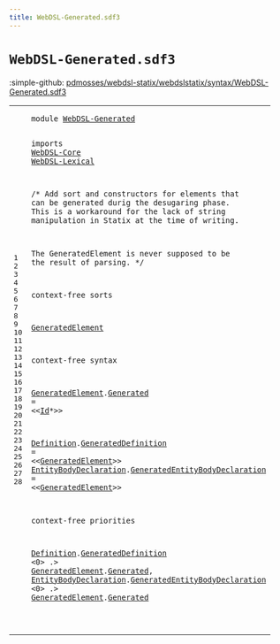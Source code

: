 ```yaml
---
title: WebDSL-Generated.sdf3
---
```


# `WebDSL-Generated.sdf3`

:simple-github: [pdmosses/webdsl-statix/webdslstatix/syntax/WebDSL-Generated.sdf3]

[pdmosses/webdsl-statix/webdslstatix/syntax/WebDSL-Generated.sdf3]: https://github.com/pdmosses/webdsl-statix/blob/master/webdslstatix/syntax/WebDSL-Generated.sdf3 "The source file on GitHub"

<div class="sdf3"><table class="highlighttable"><tbody><tr><td class="linenos"><div class="linenodiv"><pre><span></span>1
2
3
4
5
6
7
8
9
10
11
12
13
14
15
16
17
18
19
20
21
22
23
24
25
26
27
28
</pre></div></td>
<td class="code"><pre><code><span class="keyword">module</span> <a href="../webdsl-statix.sdf3#WebDSL-Generated_237_253" id="WebDSL-Generated_7_23" title="Referenced at ../webdsl-statix.sdf3 line 15">WebDSL-Generated</a>

<span class="keyword">imports</span>
  <a href="../WebDSL-Core.sdf3#WebDSL-Core_7_18" id="WebDSL-Core_35_46" title="Defined at ../WebDSL-Core.sdf3 line 1">WebDSL-Core</a>
  <a href="../WebDSL-Lexical.sdf3#WebDSL-Lexical_7_21" id="WebDSL-Lexical_49_63" title="Defined at ../WebDSL-Lexical.sdf3 line 1">WebDSL-Lexical</a>

/*
  <span class="keyword">Add sort and constructors for elements that can be generated durig the desugaring phase</span>.
  <span class="keyword">This is a workaround for the lack of string manipulation in Statix at the time of writing</span>.

  <span class="keyword">The GeneratedElement is never supposed to be the result of parsing</span>.
*/

<span class="keyword">context-free sorts</span>

  <a href="#GeneratedElement_718_734" id="GeneratedElement_349_365" title="Referenced at line 28">GeneratedElement</a>

<span class="keyword">context-free syntax</span>

  <a href="#GeneratedElement_718_734" id="GeneratedElement_390_406" title="Referenced at line 28">GeneratedElement</a>.<span class="cons_Constructor"><a href="#Generated_735_744" id="Generated_407_416" title="Referenced at line 28">Generated</a></span> = &lt;&lt;<a href="../WebDSL-Lexical.sdf3#Id_86_88" id="Id_421_423" title="Defined at ../WebDSL-Lexical.sdf3 line 5, 16">Id</a>*&gt;&gt;

  <a href="#Definition_590_600" id="Definition_430_440" title="Referenced at line 27">Definition</a>.<span class="cons_Constructor"><a href="#GeneratedDefinition_601_620" id="GeneratedDefinition_441_460" title="Referenced at line 27">GeneratedDefinition</a></span> = &lt;&lt;<a href="#GeneratedElement_349_365" id="GeneratedElement_465_481" title="Defined at line 16, 20">GeneratedElement</a>&gt;&gt;
  <a href="#EntityBodyDeclaration_658_679" id="EntityBodyDeclaration_486_507" title="Referenced at line 28">EntityBodyDeclaration</a>.<span class="cons_Constructor"><a href="#GeneratedEntityBodyDeclaration_680_710" id="GeneratedEntityBodyDeclaration_508_538" title="Referenced at line 28">GeneratedEntityBodyDeclaration</a></span> = &lt;&lt;<a href="#GeneratedElement_349_365" id="GeneratedElement_543_559" title="Defined at line 16, 20">GeneratedElement</a>&gt;&gt;

<span class="keyword">context-free priorities</span>

  <a href="#Definition_430_440" id="Definition_590_600" title="Defined at line 22">Definition</a>.<span class="cons_Constructor"><a href="#GeneratedDefinition_441_460" id="GeneratedDefinition_601_620" title="Defined at line 22">GeneratedDefinition</a></span> &lt;0&gt; .&gt; <a href="#GeneratedElement_349_365" id="GeneratedElement_628_644" title="Defined at line 16, 20">GeneratedElement</a>.<span class="cons_Constructor"><a href="#Generated_407_416" id="Generated_645_654" title="Defined at line 20">Generated</a></span>,
  <a href="#EntityBodyDeclaration_486_507" id="EntityBodyDeclaration_658_679" title="Defined at line 23">EntityBodyDeclaration</a>.<span class="cons_Constructor"><a href="#GeneratedEntityBodyDeclaration_508_538" id="GeneratedEntityBodyDeclaration_680_710" title="Defined at line 23">GeneratedEntityBodyDeclaration</a></span> &lt;0&gt; .&gt; <a href="#GeneratedElement_349_365" id="GeneratedElement_718_734" title="Defined at line 16, 20">GeneratedElement</a>.<span class="cons_Constructor"><a href="#Generated_407_416" id="Generated_735_744" title="Defined at line 20">Generated</a></span>

</code></pre></td></tr></tbody></table></div>